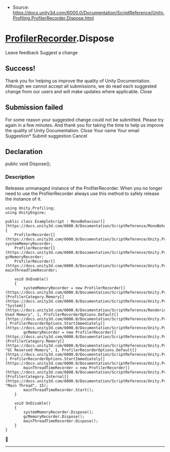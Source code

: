 * Source: https://docs.unity3d.com/6000.0/Documentation/ScriptReference/Unity.Profiling.ProfilerRecorder.Dispose.html

#  [ProfilerRecorder](https://docs.unity3d.com/6000.0/Documentation/ScriptReference/Unity.Profiling.ProfilerRecorder.html).Dispose
Leave feedback
Suggest a change
## Success!
Thank you for helping us improve the quality of Unity Documentation. Although we cannot accept all submissions, we do read each suggested change from our users and will make updates where applicable.
Close
## Submission failed
For some reason your suggested change could not be submitted. Please <a>try again</a> in a few minutes. And thank you for taking the time to help us improve the quality of Unity Documentation.
Close
Your name Your email Suggestion* Submit suggestion
Cancel
## Declaration
public void Dispose(); 
### Description
Releases unmanaged instance of the ProfilerRecorder.
When you no longer need to use the ProfilerRecorder always use this method to safely release the instance of it.
```
using Unity.Profiling;
using UnityEngine;  
  
public class ExampleScript : MonoBehaviour[](https://docs.unity3d.com/6000.0/Documentation/ScriptReference/MonoBehaviour.html)
{
    ProfilerRecorder[](https://docs.unity3d.com/6000.0/Documentation/ScriptReference/Unity.Profiling.ProfilerRecorder.html) systemMemoryRecorder;
    ProfilerRecorder[](https://docs.unity3d.com/6000.0/Documentation/ScriptReference/Unity.Profiling.ProfilerRecorder.html) gcMemoryRecorder;
    ProfilerRecorder[](https://docs.unity3d.com/6000.0/Documentation/ScriptReference/Unity.Profiling.ProfilerRecorder.html) mainThreadTimeRecorder;  
  
    void OnEnable()
    {
        systemMemoryRecorder = new ProfilerRecorder[](https://docs.unity3d.com/6000.0/Documentation/ScriptReference/Unity.Profiling.ProfilerRecorder.html)(ProfilerCategory.Memory[](https://docs.unity3d.com/6000.0/Documentation/ScriptReference/Unity.Profiling.ProfilerCategory.Memory.html), "System[](https://docs.unity3d.com/6000.0/Documentation/ScriptReference/Rendering.VirtualTexturing.System.html) Used Memory", 1, ProfilerRecorderOptions.Default[](https://docs.unity3d.com/6000.0/Documentation/ScriptReference/Unity.Profiling.ProfilerRecorderOptions.Default.html) | ProfilerRecorderOptions.StartImmediately[](https://docs.unity3d.com/6000.0/Documentation/ScriptReference/Unity.Profiling.ProfilerRecorderOptions.StartImmediately.html));
        gcMemoryRecorder = new ProfilerRecorder[](https://docs.unity3d.com/6000.0/Documentation/ScriptReference/Unity.Profiling.ProfilerRecorder.html)(ProfilerCategory.Memory[](https://docs.unity3d.com/6000.0/Documentation/ScriptReference/Unity.Profiling.ProfilerCategory.Memory.html), "GC Reserved Memory", 1, ProfilerRecorderOptions.Default[](https://docs.unity3d.com/6000.0/Documentation/ScriptReference/Unity.Profiling.ProfilerRecorderOptions.Default.html) | ProfilerRecorderOptions.StartImmediately[](https://docs.unity3d.com/6000.0/Documentation/ScriptReference/Unity.Profiling.ProfilerRecorderOptions.StartImmediately.html));
        mainThreadTimeRecorder = new ProfilerRecorder[](https://docs.unity3d.com/6000.0/Documentation/ScriptReference/Unity.Profiling.ProfilerRecorder.html)(ProfilerCategory.Internal[](https://docs.unity3d.com/6000.0/Documentation/ScriptReference/Unity.Profiling.ProfilerCategory.Internal.html), "Main Thread", 15);
        mainThreadTimeRecorder.Start();
    }  
  
    void OnDisable()
    {
        systemMemoryRecorder.Dispose();
        gcMemoryRecorder.Dispose();
        mainThreadTimeRecorder.Dispose();
    }
}

```

* * *
